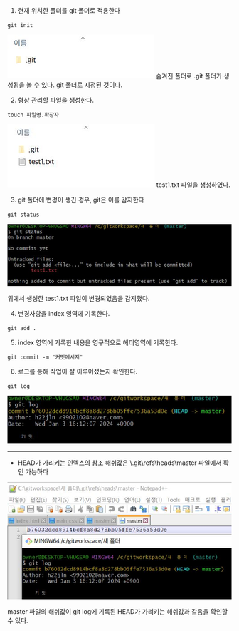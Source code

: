 
1. 현재 위치한 폴더를 git 폴더로 적용한다

``git init``

![Alt text](image/1.jpg)
숨겨진 폴더로 .git 폴더가 생성됨을 볼 수 있다.
git 폴더로 지정된 것이다.



2. 형상 관리할 파일을 생성한다. 

``touch 파일명.확장자``

![Alt text](image/2.jpg)
test1.txt 파일을 생성하였다.



3. git 폴더에 변경이 생긴 경우, git은 이를 감지한다

``git status``

![Alt text](image/3.jpg)

위에서 생성한 test1.txt 파일이 변경되었음을 감지했다.



4. 변경사항을 index 영역에 기록한다.

``git add .``


5. index 영역에 기록한 내용을 영구적으로 헤더영역에 기록한다.

``git commit -m "커밋메시지"``


6. 로그를 통해 작업이 잘 이루어졌는지 확인한다.

``git log``

![Alt text](image/4.jpg)



***
* HEAD가 가리키는 인덱스의 참조 해쉬값은 \\.git\\refs\\heads\\master 파일에서 확인 가능하다

![Alt text](image/5.jpg)

master 파일의 해쉬값이 git log에 기록된 HEAD가 가리키는 해쉬값과 같음을 확인할 수 있다.